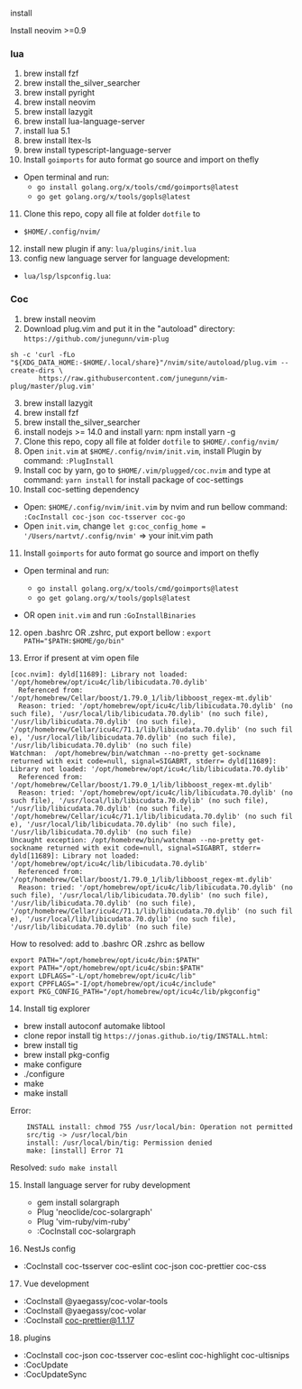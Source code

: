 install

Install neovim >=0.9

### lua

1. brew install fzf
2. brew install the_silver_searcher
3. brew install pyright
4. brew install neovim
5. brew install lazygit
6. brew install lua-language-server
7. install lua 5.1
8. brew install ltex-ls
9. brew install typescript-language-server
10. Install `goimports` for auto format go source and import on thefly
- Open terminal and run:
  + `go install golang.org/x/tools/cmd/goimports@latest`
  + `go get golang.org/x/tools/gopls@latest`
11. Clone this repo, copy all file at folder `dotfile` to
   + `$HOME/.config/nvim/`
12. install new plugin if any: `lua/plugins/init.lua`
13. config new language server for language development:
   + `lua/lsp/lspconfig.lua`:

### Coc
1. brew install neovim
2. Download plug.vim and put it in the "autoload" directory: `https://github.com/junegunn/vim-plug`
```
sh -c 'curl -fLo "${XDG_DATA_HOME:-$HOME/.local/share}"/nvim/site/autoload/plug.vim --create-dirs \
       https://raw.githubusercontent.com/junegunn/vim-plug/master/plug.vim'
```
3. brew install lazygit
4. brew install fzf
5. brew install the_silver_searcher
6. install nodejs >= 14.0 and install yarn: npm install yarn -g
7. Clone this repo, copy all file at folder `dotfile` to `$HOME/.config/nvim/`
8. Open `init.vim` at `$HOME/.config/nvim/init.vim`, install Plugin by command: `:PlugInstall`
9. Install coc by yarn, go to `$HOME/.vim/plugged/coc.nvim` and type at command: `yarn install` for install package of coc-settings
10. Install coc-setting dependency

- Open: `$HOME/.config/nvim/init.vim` by nvim and run bellow command: `:CocInstall coc-json coc-tsserver coc-go`
- Open `init.vim`, change `let g:coc_config_home = '/Users/nartvt/.config/nvim'` => your init.vim path

11. Install `goimports` for auto format go source and import on thefly

- Open terminal and run:
  + `go install golang.org/x/tools/cmd/goimports@latest`
  + `go get golang.org/x/tools/gopls@latest`

- OR open `init.vim` and run `:GoInstallBinaries`

12. open .bashrc OR .zshrc, put export bellow :
    `export PATH="$PATH:$HOME/go/bin"`

13. Error if present at vim open file

```
[coc.nvim]: dyld[11689]: Library not loaded: '/opt/homebrew/opt/icu4c/lib/libicudata.70.dylib'
  Referenced from: '/opt/homebrew/Cellar/boost/1.79.0_1/lib/libboost_regex-mt.dylib'
  Reason: tried: '/opt/homebrew/opt/icu4c/lib/libicudata.70.dylib' (no such file), '/usr/local/lib/libicudata.70.dylib' (no such file), '/usr/lib/libicudata.70.dylib' (no such file), '/opt/homebrew/Cellar/icu4c/71.1/lib/libicudata.70.dylib' (no such fil
e), '/usr/local/lib/libicudata.70.dylib' (no such file), '/usr/lib/libicudata.70.dylib' (no such file)
Watchman:  /opt/homebrew/bin/watchman --no-pretty get-sockname returned with exit code=null, signal=SIGABRT, stderr= dyld[11689]: Library not loaded: '/opt/homebrew/opt/icu4c/lib/libicudata.70.dylib'
  Referenced from: '/opt/homebrew/Cellar/boost/1.79.0_1/lib/libboost_regex-mt.dylib'
  Reason: tried: '/opt/homebrew/opt/icu4c/lib/libicudata.70.dylib' (no such file), '/usr/local/lib/libicudata.70.dylib' (no such file), '/usr/lib/libicudata.70.dylib' (no such file), '/opt/homebrew/Cellar/icu4c/71.1/lib/libicudata.70.dylib' (no such fil
e), '/usr/local/lib/libicudata.70.dylib' (no such file), '/usr/lib/libicudata.70.dylib' (no such file)
Uncaught exception: /opt/homebrew/bin/watchman --no-pretty get-sockname returned with exit code=null, signal=SIGABRT, stderr= dyld[11689]: Library not loaded: '/opt/homebrew/opt/icu4c/lib/libicudata.70.dylib'
  Referenced from: '/opt/homebrew/Cellar/boost/1.79.0_1/lib/libboost_regex-mt.dylib'
  Reason: tried: '/opt/homebrew/opt/icu4c/lib/libicudata.70.dylib' (no such file), '/usr/local/lib/libicudata.70.dylib' (no such file), '/usr/lib/libicudata.70.dylib' (no such file), '/opt/homebrew/Cellar/icu4c/71.1/lib/libicudata.70.dylib' (no such fil
e), '/usr/local/lib/libicudata.70.dylib' (no such file), '/usr/lib/libicudata.70.dylib' (no such file)
```

How to resolved: add to .bashrc OR .zshrc as bellow

```
export PATH="/opt/homebrew/opt/icu4c/bin:$PATH"
export PATH="/opt/homebrew/opt/icu4c/sbin:$PATH"
export LDFLAGS="-L/opt/homebrew/opt/icu4c/lib"
export CPPFLAGS="-I/opt/homebrew/opt/icu4c/include"
export PKG_CONFIG_PATH="/opt/homebrew/opt/icu4c/lib/pkgconfig"
```

14. Install tig explorer

- brew install autoconf automake libtool
- clone repor install tig `https://jonas.github.io/tig/INSTALL.html`:
- brew install tig
- brew install pkg-config
- make configure
- ./configure
- make
- make install

Error:

```
    INSTALL install: chmod 755 /usr/local/bin: Operation not permitted
    src/tig -> /usr/local/bin
    install: /usr/local/bin/tig: Permission denied
    make: [install] Error 71
```

Resolved: `sudo make install`

15. Install language server for ruby development

    - gem install solargraph
    - Plug 'neoclide/coc-solargraph'
    - Plug 'vim-ruby/vim-ruby'
    - :CocInstall coc-solargraph

16. NestJs config

- :CocInstall coc-tsserver coc-eslint coc-json coc-prettier coc-css

17. Vue development

- :CocInstall @yaegassy/coc-volar-tools
- :CocInstall @yaegassy/coc-volar
- :CocInstall coc-prettier@1.1.17

18. plugins
- :CocInstall coc-json coc-tsserver coc-eslint coc-highlight  coc-ultisnips
- :CocUpdate
- :CocUpdateSync
